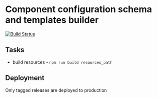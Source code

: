 # Component configuration schema and templates builder

[![Build Status](https://travis-ci.org/keboola/kbc-ui-templates.svg?branch=master)](https://travis-ci.org/keboola/kbc-ui-templates)

## Tasks

- build resources - `npm run build resources_path`

## Deployment

Only tagged releases are deployed to production 
